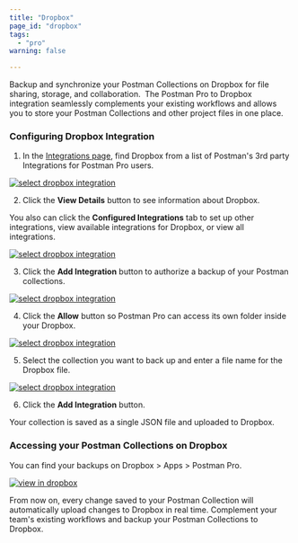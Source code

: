 ```yaml
---
title: "Dropbox"
page_id: "dropbox"
tags: 
  - "pro"
warning: false

---
```


Backup and synchronize your Postman Collections on Dropbox for file sharing, storage, and collaboration.  The Postman Pro to Dropbox integration seamlessly complements your existing workflows and allows you to store your Postman Collections and other project files in one place.

### Configuring Dropbox Integration

1. In the [Integrations page](https://go.postman.co/workspaces), find Dropbox from a list of Postman's 3rd party Integrations for Postman Pro users.

[![select dropbox integration](https://s3.amazonaws.com/postman-static-getpostman-com/postman-docs/integrations_dropbox1.png)](https://s3.amazonaws.com/postman-static-getpostman-com/postman-docs/integrations_dropbox1.png)

<ol start="2">
  <li>Click the <b>View Details</b> button to see information about Dropbox. </li>
</ol>

You also can click the **Configured Integrations** tab to set up other integrations, view available integrations for Dropbox, or view all integrations.

[![select dropbox integration](https://s3.amazonaws.com/postman-static-getpostman-com/postman-docs/WS-integrations-apimatic-conf-integr.png)](https://s3.amazonaws.com/postman-static-getpostman-com/postman-docs/WS-integrations-apimatic-conf-integr.png)

<ol start="3">
  <li>Click the <b>Add Integration</b> button to authorize a backup of your Postman collections. </li>
</ol>

[![select dropbox integration](https://s3.amazonaws.com/postman-static-getpostman-com/postman-docs/WS-integrations-dropbox-authorize.png)](https://s3.amazonaws.com/postman-static-getpostman-com/postman-docs/WS-integrations-dropbox-authorize.png)

<ol start="4">
  <li>Click the <b>Allow</b> button so Postman Pro can access its own folder inside your Dropbox. </li>
</ol>

[![select dropbox integration](https://s3.amazonaws.com/postman-static-getpostman-com/postman-docs/WS-integrations-dropbox-access2.png)](https://s3.amazonaws.com/postman-static-getpostman-com/postman-docs/WS-integrations-dropbox-access2.png)

<ol start="5">
  <li>Select the collection you want to back up and enter a file name for the Dropbox file.</li>
</ol>

[![select dropbox integration](https://s3.amazonaws.com/postman-static-getpostman-com/postman-docs/WS-integrations-dropbox-authorized.png)](https://s3.amazonaws.com/postman-static-getpostman-com/postman-docs/WS-integrations-dropbox-authorized.png)

<ol start="6">
  <li>Click the <b>Add Integration</b> button. </li>
</ol>

Your collection is saved as a single JSON file and uploaded to Dropbox.


### Accessing your Postman Collections on Dropbox

You can find your backups on Dropbox > Apps > Postman Pro.

[![view in dropbox](https://s3.amazonaws.com/postman-static-getpostman-com/postman-docs/dropbox_view.png)](https://s3.amazonaws.com/postman-static-getpostman-com/postman-docs/dropbox_view.png)

From now on, every change saved to your Postman Collection will automatically upload changes to Dropbox in real time. Complement your team's existing workflows and backup your Postman Collections to Dropbox.
